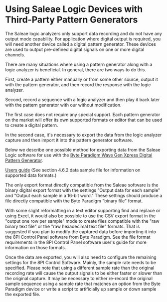 # Using Saleae Logic Devices with Third-Party Pattern Generators

The Saleae logic analyzers only support data recording and do not have any output mode capability. For application where digital output is required, you will need another device called a digital pattern generator. These devices are used to output pre-defined digital signals on one or more digital channels.

There are many situations where using a pattern generator along with a logic analyzer is beneficial. In general, there are two ways to do this.

First, create a pattern either manually or from some other source, output it with the pattern generator, and then record the response with the logic analyzer.

Second, record a sequence with a logic analyzer and then play it back later with the pattern generator with our without modification.

The first case does not require any special support. Each pattern generator on the market will offer its own supported formats or editor that can be used to create a digital pattern.

In the second case, it's necessary to export the data from the logic analyzer capture and then import it into the pattern generator software.

Below we describe one possible method for exporting data from the Saleae Logic software for use with the [Byte Paradigm Wave Gen Xpress Digital Pattern Generator](http://www.byteparadigm.com/products/wave-gen-xpress/).

[Users guide](http://www.byteparadigm.com/products/wave-gen-xpress/) \(See section 4.6.2 data sample file for information on supported data formats.\)

The only export format directly compatible from the Saleae software is the binary digital export format with the settings "Output data for each sample" and "Output each sample in a 16-bit word." These settings should produce a file directly compatible with the Byte Paradigm "binary file" format.

With some slight reformatting in a text editor supporting find and replace or using Excel, it would also be possible to use the CSV export format in the "output one row per sample" mode to create files compatible with the "raw binary text file" or the "raw hexadecimal text file" formats. That is suggested if you plan to modify the captured data before importing it into the 8PI Control Panel software from Byte Paradigm. See the file format requirements in the 8PI Control Panel software user's guide for more information on those formats.

Once the data are exported, you will also need to configure the remaining settings for the 8PI Control Software. Mainly, the sample rate needs to be specified. Please note that using a different sample rate than the original recording rate will cause the output signals to be either faster or slower than the original capture. It may be necessary to either re-record the original sample sequence using a sample rate that matches an option from the Byte Paradigm device or write a script to artificially up sample or down sample the exported file.


